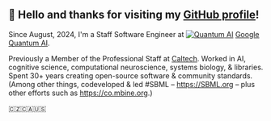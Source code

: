 ## 👋 Hello and thanks for visiting my [GitHub profile](https://github.com/mhucka)!

Since August, 2024, I'm a Staff Software Engineer at [![Quantum AI](https://avatars.githubusercontent.com/u/31279789?s=48&v=4)](https://quantumai.google/) [Google Quantum AI](https://quantumai.google/).

Previously a Member of the Professional Staff at [Caltech](https://www.cms.caltech.edu/). Worked in AI, cognitive science, computational neuroscience, systems biology, & libraries. Spent 30+ years creating open-source software & community standards. (Among other things, codeveloped & led #SBML – https://SBML.org – plus other efforts such as https://co.mbine.org.)

🇨🇿🇨🇦🇺🇸
